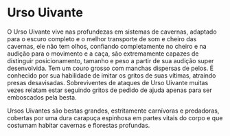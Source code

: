 <!-- TITLE: Urso Uivante -->
<!-- SUBTITLE: Visão geral sobre Urso Uivante -->

# Urso Uivante
O Urso Uivante vive nas profundezas em sistemas de cavernas, adaptado para o escuro completo e o melhor transporte de som e cheiro das cavernas, ele não tem olhos, confiando completamente no cheiro e na audição para o movimento e a caça, são extremamente capazes de distinguir posicionamento, tamanho e peso a partir de sua audição super desenvolvida. Tem um couro grosso com manchas dispersas de pelos. É conhecido por sua habilidade de imitar os gritos de suas vítimas, atraindo presas desavisadas. Sobreviventes de ataques de Urso Uivante muitas vezes relatam estar seguindo gritos de pedido de ajuda apenas para ser emboscados pela besta.

Ursos Uivantes são bestas grandes, estritamente carnívoras e predadoras, cobertas por uma dura carapuça espinhosa em partes vitais do corpo e que costumam habitar cavernas e florestas profundas.


